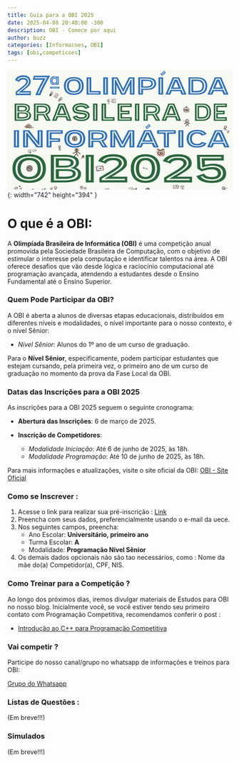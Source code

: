```yaml
---
title: Guia para a OBI 2025
date: 2025-04-08 20:40:00 -300
description: OBI - Comece por aqui
author: buzz
categories: [Informacoes, OBI]
tags: [obi,competicoes]
---
```


![Desktop View](/assets/img/obi-2025.png){: width="742" height="394" }

# O que é a OBI:

A **Olimpíada Brasileira de Informática (OBI)** é uma competição anual promovida pela Sociedade Brasileira de Computação, com o objetivo de estimular o interesse pela computação e identificar talentos na área. A OBI oferece desafios que vão desde lógica e raciocínio computacional até programação avançada, atendendo a estudantes desde o Ensino Fundamental até o Ensino Superior.

### Quem Pode Participar da OBI?

A OBI é aberta a alunos de diversas etapas educacionais, distribuídos em diferentes níveis e modalidades, o nível importante para o nosso contexto, é o nível Sênior:
  - *Nível Sênior*: Alunos do 1º ano de um curso de graduação.

Para o **Nível Sênior**, especificamente, podem participar estudantes que estejam cursando, pela primeira vez, o primeiro ano de um curso de graduação no momento da prova da Fase Local da OBI.

### Datas das Inscrições para a OBI 2025

As inscrições para a OBI 2025 seguem o seguinte cronograma:

- **Abertura das Inscrições**: 6 de março de 2025.

- **Inscrição de Competidores**:
  - *Modalidade Iniciação*: Até 6 de junho de 2025, às 18h.
  - *Modalidade Programação*: Até 10 de junho de 2025, às 18h.

Para mais informações e atualizações, visite o site oficial da OBI: [OBI - Site Oficial](https://olimpiada.ic.unicamp.br/)

### Como se Inscrever :

1. Acesse o link para realizar sua pré-inscrição : [Link](https://olimpiada.ic.unicamp.br/pre_inscricao_compet/3318/)
2. Preencha com seus dados, preferencialmente usando o e-mail da uece.
3. Nos seguintes campos, preencha:
    * Ano Escolar: **Universitário, primeiro ano**
    * Turma Escolar: **A**
    * Modalidade: **Programação Nível Sênior**
4. Os demais dados opcionais não são tao necessários, como : Nome da mãe do(a) Competidor(a), CPF, NIS.

### Como Treinar para a Competição ? 
Ao longo dos próximos dias, iremos divulgar materiais de Estudos para OBI no nosso blog. Inicialmente você, se você estiver tendo seu primeiro contato com Programação Competitiva, recomendamos conferir o post : 
* [Introdução ao C++ para Programação Competitiva](https://gemp-uece.github.io/posts/Introducao-ao-Cpp/) 

### Vai competir ? 
Participe do nosso canal/grupo no whatsapp de informações e treinos para OBI:

[Grupo do Whatsapp](https://chat.whatsapp.com/I0K0VhMIxjT5THdvGDVyqJ)

### Listas de Questões : 

(Em breve!!!)

### Simulados

(Em breve!!!)
